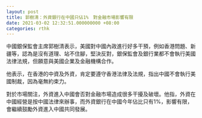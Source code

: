 ```yaml
---
layout: post
title: 郭樹清：外資銀行在中國只佔1%　對金融市場影響有限
date: 2021-03-02 12:32:51.000000000 +08:00
categories: rthk
---
```


中國銀保監會主席郭樹清表示，美國對中國內政進行好多干預，例如香港問題、新疆等，認為是沒有道理、站不住腳，堅決反對，銀保監會及銀行業都不會執行美國法律法規，但願意與美國企業及金融機構合作。

他表示，在香港的中資及外資，肯定要遵守香港法律及法規，指出中國不會執行美國制裁，因為毫無約束力。

對於市場關注，外資進入中國會否對金融市場造成很多干擾及破壞。他指，外資在中國經營是按中國法律來辦事，而外資銀行在中國今年佔比只有1%，影響有限，會繼續鼓勵外資進入中國共同發展。
